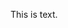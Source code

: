 <!-- >>>>>> BEGIN GENERATED FILE (include): SOURCE test/include/templates/text_markdown.md -->
<!-- >>>>>> BEGIN INCLUDED FILE (:markdown): SOURCE test/include/includes/text.txt -->
This is text.
<!-- <<<<<< END INCLUDED FILE (:markdown): SOURCE test/include/includes/text.txt -->
<!-- <<<<<< END GENERATED FILE (include): SOURCE test/include/templates/text_markdown.md -->
